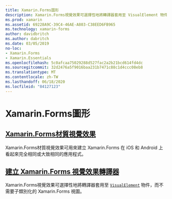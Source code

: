 ```yaml
---
title: Xamarin.Forms圖形
description: Xamarin.Forms視覺效果可選擇性地將轉譯器套用至 VisualElement 物件，而不需要子類別化的 Xamarin.Forms 視圖。
ms.prod: xamarin
ms.assetid: 69228A9C-39C4-46AE-A803-C38EED6FB965
ms.technology: xamarin-forms
author: davidbritch
ms.author: dabritch
ms.date: 03/05/2019
no-loc:
- Xamarin.Forms
- Xamarin.Essentials
ms.openlocfilehash: 5c0afcaa75029288d527fac2a2b21bcd614fd4dc
ms.sourcegitcommit: 32d2476a5f9016baa231b7471c88c1d4ccc08eb8
ms.translationtype: MT
ms.contentlocale: zh-TW
ms.lasthandoff: 06/18/2020
ms.locfileid: "84127123"
---
```

# <a name="xamarinforms-visual"></a>Xamarin.Forms圖形

## <a name="xamarinforms-material-visualmaterial-visualmd"></a>[Xamarin.Forms材質視覺效果](material-visual.md)

Xamarin.Forms材質視覺效果可用來建立 Xamarin.Forms 在 iOS 和 Android 上看起來完全相同或大致相同的應用程式。

## <a name="create-a-xamarinforms-visual-renderercreatemd"></a>[建立 Xamarin.Forms 視覺效果轉譯器](create.md)

Xamarin.Forms視覺效果可選擇性地將轉譯器套用至 [`VisualElement`](xref:Xamarin.Forms.VisualElement) 物件，而不需要子類別化的 Xamarin.Forms 視圖。
